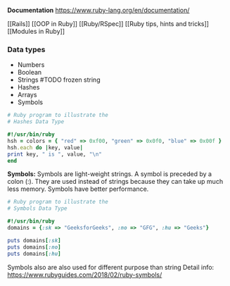 
**Documentation**
https://www.ruby-lang.org/en/documentation/

[[Rails]]
[[OOP in Ruby]]
[[Ruby/RSpec]]
[[Ruby tips, hints and tricks]]
[[Modules in Ruby]]

### Data types
- Numbers
- Boolean
- Strings #TODO frozen string
- Hashes
- Arrays
- Symbols

```ruby
# Ruby program to illustrate the
# Hashes Data Type

#!/usr/bin/ruby
hsh = colors = { "red" => 0xf00, "green" => 0x0f0, "blue" => 0x00f }
hsh.each do |key, value|
print key, " is ", value, "\n"
end

```

**Symbols:** Symbols are light-weight strings. A symbol is preceded by a colon (:). They are used instead of strings because they can take up much less memory. Symbols have better performance.

```ruby
# Ruby program to illustrate the
# Symbols Data Type

#!/usr/bin/ruby
domains = {:sk => "GeeksforGeeks", :no => "GFG", :hu => "Geeks"}

puts domains[:sk]
puts domains[:no]
puts domains[:hu]

```
Symbols also are also used for different purpose than string
Detail info: https://www.rubyguides.com/2018/02/ruby-symbols/

